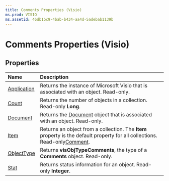 ```yaml
---
title: Comments Properties (Visio)
ms.prod: VISIO
ms.assetid: 46db1bc9-4bab-b434-aa4d-5adebab1139b
---
```



# Comments Properties (Visio)

## Properties



|**Name**|**Description**|
|:-----|:-----|
|[Application](comments-application-property-visio.md)|Returns the instance of Microsoft Visio that is associated with an object. Read-only.|
|[Count](comments-count-property-visio.md)|Returns the number of objects in a collection. Read-only  **Long**.|
|[Document](comments-document-property-visio.md)|Returns the [Document](document-object-visio.md) object that is associated with an object. Read-only.|
|[Item](comments-item-property-visio.md)|Returns an object from a collection. The  **Item** property is the default property for all collections. Read-only[Comment](comment-object-visio.md).|
|[ObjectType](comments-objecttype-property-visio.md)|Returns  **visObjTypeComments**, the type of a  **Comments** object. Read-only.|
|[Stat](comments-stat-property-visio.md)|Returns status information for an object. Read-only  **Integer**.|

